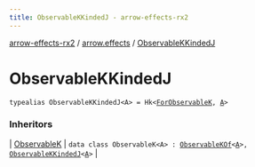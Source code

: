 ```yaml
---
title: ObservableKKindedJ - arrow-effects-rx2
---
```


[arrow-effects-rx2](../index.html) / [arrow.effects](index.html) / [ObservableKKindedJ](./-observable-k-kinded-j.html)

# ObservableKKindedJ

`typealias ObservableKKindedJ<A> = Hk<`[`ForObservableK`](-for-observable-k.html)`, `[`A`](-observable-k-kinded-j.html#A)`>`

### Inheritors

| [ObservableK](-observable-k/index.html) | `data class ObservableK<A> : `[`ObservableKOf`](-observable-k-of.html)`<`[`A`](-observable-k/index.html#A)`>, `[`ObservableKKindedJ`](./-observable-k-kinded-j.html)`<`[`A`](-observable-k/index.html#A)`>` |

